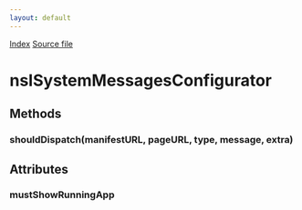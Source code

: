 ```yaml
---
layout: default
---
```

<div id='links'><a href="../index.html">Index</a>
<a href="http://dxr.mozilla.org/mozilla-central/source/dom/messages/interfaces/nsISystemMessagesInternal.idl">Source file</a>
</div>

# nsISystemMessagesConfigurator #

## Methods ##

### shouldDispatch(manifestURL, pageURL, type, message, extra) ###

## Attributes ##

### mustShowRunningApp ###
